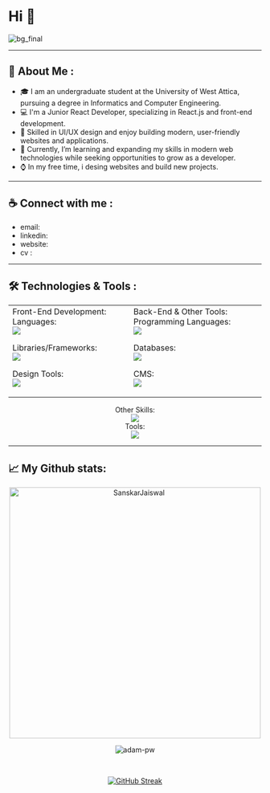 <h1 align="left">Hi 👋</h1>

![bg_final](https://github.com/user-attachments/assets/89f2b061-1dcb-4efe-96e6-61ad86f371c0)

---
## :moyai: About Me :
- :mortar_board: I am an undergraduate student at the University of West Attica, pursuing a degree in Informatics and Computer Engineering.
- 💻 I'm a Junior React Developer, specializing in React.js and front-end development.
- 🎨 Skilled in UI/UX design and enjoy building modern, user-friendly websites and applications.
- 🌱 Currently, I’m learning and expanding my skills in modern web technologies while seeking opportunities to grow as a developer.
- ⌚ In my free time, i desing websites and build new projects.
---



## :coffee: Connect with me :
- email:
- linkedin: 
- website:
- cv :
---


## 🛠️ Technologies & Tools :

<table align="center"> <tr> <td>
Front-End Development:
Languages: <br>
<a href="https://go-skill-icons.vercel.app/"> <img src="https://go-skill-icons.vercel.app/api/icons?i=html,css,js,ts" /> </a>

Libraries/Frameworks: <br>
<a href="https://go-skill-icons.vercel.app/"> <img src="https://go-skill-icons.vercel.app/api/icons?i=react,redux,tailwind,bootstrap" /> </a>

Design Tools: <br>
<a href="https://go-skill-icons.vercel.app/"><img src="https://go-skill-icons.vercel.app/api/icons?i=figma,ps,pr" /> </a>

</td> <td>
Back-End & Other Tools:
Programming Languages: <br>
<a href="https://go-skill-icons.vercel.app/"> <img src="https://go-skill-icons.vercel.app/api/icons?i=java,spring,nodejs" /> </a>

Databases: <br>
<a href="https://go-skill-icons.vercel.app/"> <img src="https://go-skill-icons.vercel.app/api/icons?i=postgres,mysql" /> </a>

CMS: <br>
<a href="https://go-skill-icons.vercel.app/"> <img src="https://go-skill-icons.vercel.app/api/icons?i=wordpress" /> </a>

</td> </tr>
</table>

<div align="center">
    Other Skills: <br>
    <a href="https://go-skill-icons.vercel.app/"> <img src="https://go-skill-icons.vercel.app/api/icons?i=c,cpp,py,php,matlab,kotlin,jetpackcompose,git" /></a><br>
    Tools: <br>
    <a href="https://skillicons.dev"> <img src="https://go-skill-icons.vercel.app/api/icons?i=vscode,androidstudio,idea" /></a>
</div>

---
## 📈 My Github stats:
<div align="center">
    <p><img align="center" width=500 src="https://github-readme-stats.vercel.app/api/top-langs/?username=coccalis&count_private=true&theme=tokyonight&layout=donut&hide_border=true&bg_color=0C1116" alt="SanskarJaiswal" />
    </p>
</div>
<div align="center">
    <p>
         <img align="center" src="https://github-readme-stats.vercel.app/api?username=coccalis&show_icons=true&locale=en&theme=tokyonight&bg_color=0C1116&repo=convoychat&hide_border=true" alt="adam-pw" />
    </p>
    <br>
    <p>
        <a href="https://git.io/streak-stats"><img src="https://github-readme-streak-stats.herokuapp.com?user=coccalis&theme=tokyonight-duo&hide_border=true&border_radius=10" alt="GitHub Streak" /></a>
    </p>
</div>







